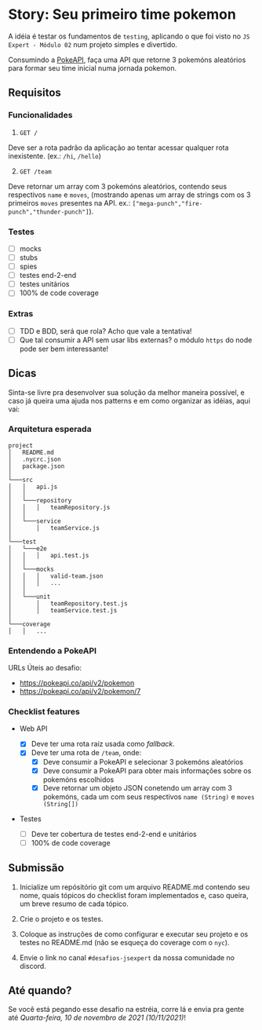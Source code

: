 # Story: Seu primeiro time pokemon

A idéia é testar os fundamentos de `testing`, aplicando o que foi visto no
`JS Expert - Módulo 02` num projeto simples e divertido.

Consumindo a [PokeAPI](https://pokeapi.co/), faça uma API que retorne 3 pokemóns aleatórios para formar seu time inicial numa jornada pokemon.

## Requisitos

### Funcionalidades

1. `GET /`

Deve ser a rota padrão da aplicação ao tentar acessar qualquer rota inexistente. (ex.: `/hi`, `/hello`)

2. `GET /team`

Deve retornar um array com 3 pokemóns aleatórios, contendo seus respectivos `name` e `moves`, (mostrando apenas um array de strings com os 3 primeiros `moves` presentes na API. ex.: `["mega-punch","fire-punch","thunder-punch"]`).

### Testes

- [ ] mocks
- [ ] stubs
- [ ] spies
- [ ] testes end-2-end
- [ ] testes unitários
- [ ] 100% de code coverage

### Extras

- [ ] TDD e BDD, será que rola? Acho que vale a tentativa!
- [ ] Que tal consumir a API sem usar libs externas? o módulo `https` do node pode ser bem interessante!

## Dicas

Sinta-se livre pra desenvolver sua solução da melhor maneira possível, e caso já queira uma ajuda nos patterns e em como organizar as idéias, aqui vai:

### Arquitetura esperada

```
project
│   README.md
│   .nycrc.json
│   package.json
│
└───src
│   │   api.js
│   │
│   └───repository
│   │   │   teamRepository.js
│   │
│   └───service
│       │   teamService.js
│
└───test
│   └───e2e
│   │   │   api.test.js
│   │
│   └───mocks
│   │   │   valid-team.json
│   │   │   ...
│   │
│   └───unit
│       │   teamRepository.test.js
│       │   teamService.test.js
│
└───coverage
│   │   ...
```

### Entendendo a PokeAPI

URLs Úteis ao desafio:

- https://pokeapi.co/api/v2/pokemon
- https://pokeapi.co/api/v2/pokemon/7

### Checklist features

- Web API

  - [x] Deve ter uma rota raiz usada como _fallback_.
  - [x] Deve ter uma rota de `/team`, onde:
    - [x] Deve consumir a PokeAPI e selecionar 3 pokemóns aleatórios
    - [x] Deve consumir a PokeAPI para obter mais informações sobre os pokemóns escolhidos
    - [x] Deve retornar um objeto JSON conetendo um array com 3 pokemóns, cada um com seus respectivos `name (String)` e `moves (String[])`

- Testes
  - [ ] Deve ter cobertura de testes end-2-end e unitários
  - [ ] 100% de code coverage

## Submissão

1. Inicialize um repósitório git com um arquivo README.md contendo seu nome, quais tópicos do checklist foram implementados e, caso queira, um breve resumo de cada tópico.

2. Crie o projeto e os testes.

3. Coloque as instruções de como configurar e executar seu projeto e os testes no README.md (não se esqueça do coverage com o `nyc`).

4. Envie o link no canal `#desafios-jsexpert` da nossa comunidade no discord.

## Até quando?

Se você está pegando esse desafio na estréia, corre lá e envia pra gente até _Quarta-feira, 10 de novembro de 2021 (10/11/2021)_!
